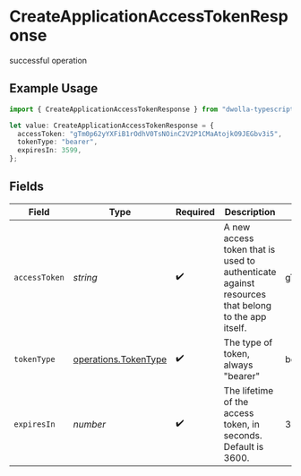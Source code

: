 # CreateApplicationAccessTokenResponse

successful operation

## Example Usage

```typescript
import { CreateApplicationAccessTokenResponse } from "dwolla-typescript/models/operations";

let value: CreateApplicationAccessTokenResponse = {
  accessToken: "gTm0p62yYXFiB1rOdhV0TsNOinC2V2P1CMaAtojkO9JEGbv3i5",
  tokenType: "bearer",
  expiresIn: 3599,
};
```

## Fields

| Field                                                                                            | Type                                                                                             | Required                                                                                         | Description                                                                                      | Example                                                                                          |
| ------------------------------------------------------------------------------------------------ | ------------------------------------------------------------------------------------------------ | ------------------------------------------------------------------------------------------------ | ------------------------------------------------------------------------------------------------ | ------------------------------------------------------------------------------------------------ |
| `accessToken`                                                                                    | *string*                                                                                         | :heavy_check_mark:                                                                               | A new access token that is used to authenticate against resources that belong to the app itself. | gTm0p62yYXFiB1rOdhV0TsNOinC2V2P1CMaAtojkO9JEGbv3i5                                               |
| `tokenType`                                                                                      | [operations.TokenType](../../models/operations/tokentype.md)                                     | :heavy_check_mark:                                                                               | The type of token, always "bearer"                                                               | bearer                                                                                           |
| `expiresIn`                                                                                      | *number*                                                                                         | :heavy_check_mark:                                                                               | The lifetime of the access token, in seconds. Default is 3600.                                   | 3599                                                                                             |